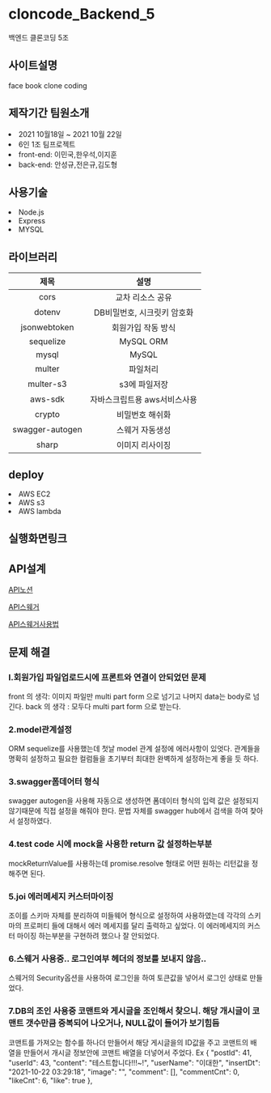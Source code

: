 # cloncode_Backend_5
백엔드 클론코딩 5조


<h2>사이트설명</h2>
face book clone coding

<h2>제작기간 팀원소개</h2>
<li> 2021 10월18일 ~ 2021 10월 22일</li>
<li>6인 1조 팀프로젝트<br>
<li> front-end:
 이민국,한우석,이지훈  
 <br>
 
<li> back-end:
 안성규,전은규,김도형
  
<h2>사용기술</h2>
<li>Node.js</li>
<li>Express</li>
<li>MYSQL</li>

<h2>라이브러리</h2>

|제목|설명|
|:------:|:---:|
|cors|교차 리소스 공유|
|dotenv|DB비밀번호, 시크릿키 암호화|
|jsonwebtoken|회원가입 작동 방식|
|sequelize|MySQL ORM|
|mysql|MySQL|
|multer|파일처리|
|multer-s3|s3에 파일저장|
|aws-sdk|자바스크립트용 aws서비스사용|
|crypto|비밀번호 해쉬화|
|swagger-autogen|스웨거 자동생성|
|sharp|이미지 리사이징|
  
<h2>deploy</h2>
<li>AWS EC2
<li>AWS s3
<li>AWS lambda
 <br>
<h2>실행화면링크</h2>


<h2>API설계</h2>
  
[API노션](https://generated-drive-f4f.notion.site/API-3411050860cc46d0b583fffd95fff7c1)
  
[API스웨거](http://stravinest.shop/swagger/)
 
[API스웨거사용법](https://velog.io/@stravinest/swagger-%EC%82%AC%EC%9A%A9%EB%B2%95header-%EB%A1%9C%EA%B7%B8%EC%9D%B8-%EC%9C%A0%EC%A7%80)

<h2>문제 해결</h2>

 
  <h3>l.회원가입 파일업로드시에 프론트와 연결이 안되었던 문제</h3>
 front 의 생각: 이미지 파일만 multi part form 으로 넘기고 나머지 data는 body로 넘긴다.
 back 의 생각 : 모두다 multi part form 으로 받는다. 
 <h3>2.model관계설정</h3>
 ORM sequelize를 사용했는데 첫날 model 관계 설정에 에러사항이 있엇다. 
 관계들을 명확히 설정하고 필요한 컬럼들을 초기부터 최대한 완벽하게 설정하는게 좋을 듯 하다.
 <h3>3.swagger폼데어터 형식</h3>
 swagger autogen을 사용해 자동으로 생성하면 폼데이터 형식의 입력 값은 설정되지 않기때문에
 직접 설정을 해줘야 한다. 문법 자체를 swagger hub에서 검색을 하여 찾아서 설정하였다.
 <h3>4.test code 시에 mock을 사용한 return 값 설정하는부분</h3>
 mockReturnValue를 사용하는데 promise.resolve 형태로 어떤 원하는 리턴값을 정해주면 된다.
 <h3>5.joi 에러메세지 커스터마이징</h3>
 조이를 스키마 자체를 분리하여 미들웨어 형식으로 설정하여 사용하였는데
 각각의 스키마의 프로퍼티 들에 대해서 에러 메세지를 달리 출력하고 싶었다.
 이 에러메세지의 커스터 마이징 하는부분을 구현하려 했으나 잘 안되었다. 

 <h3>6.스웨거 사용중.. 로그인여부 헤더의 정보를 보내지 않음..</h3>
 스웨거의 Security옵션을 사용하여 로그인을 하여 토큰값을 넣어서 로그인 상태로 만들었다.
 
 <h3>7.DB의 조인 사용중 코맨트와 게시글을 조인해서 찾으니. 해당 개시글이 코맨트 갯수만큼 중복되어 나오거나, NULL값이 들어가 보기힘듬</h3>
 코맨트를 가져오는 함수를 하나더 만들어서 해당 게시글을의 ID값을 주고 코맨트의 배열을 만들어서 개시글 정보안에 코맨트 배열을 더넣어서 주었다.
 Ex {
    "postId": 41,
    "userId": 43,
    "content": "테스트합니다!!!~!",
    "userName": "이대한",
    "insertDt": "2021-10-22 03:29:18",
    "image": "",
    "comment": [],
    "commentCnt": 0,
    "likeCnt": 6,
    "like": true
  },




